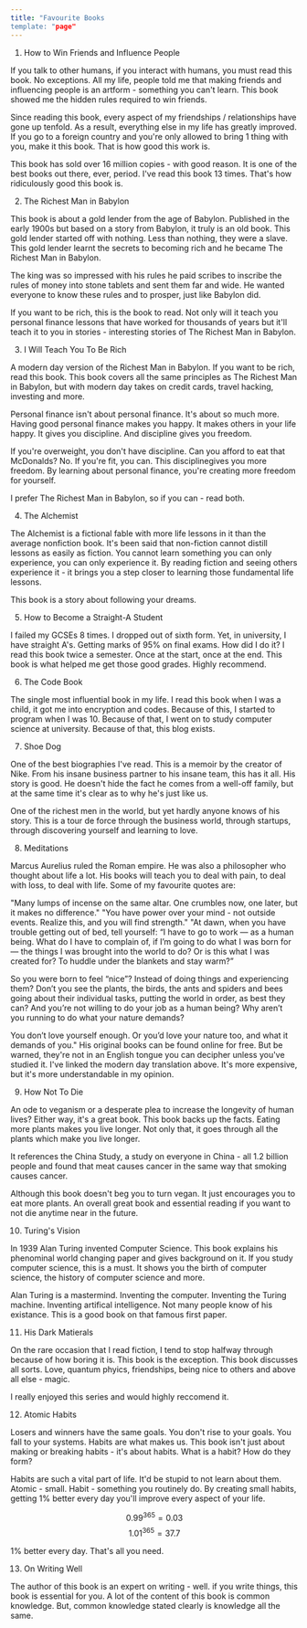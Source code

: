 ```yaml
---
title: "Favourite Books
template: "page"
---
```


1. How to Win Friends and Influence People

If you talk to other humans, if you interact with humans, you must read this book. No exceptions. All my life, people told me that making friends and influencing people is an artform - something you can't learn. This book showed me the hidden rules required to win friends.

Since reading this book, every aspect of my friendships / relationships have gone up tenfold. As a result, everything else in my life has greatly improved. If you go to a foreign country and you're only allowed to bring 1 thing with you, make it this book. That is how good this work is.

This book has sold over 16 million copies - with good reason. It is one of the best books out there, ever, period. I've read this book 13 times. That's how ridiculously good this book is.

2. The Richest Man in Babylon

This book is about a gold lender from the age of Babylon. Published in the early 1900s but based on a story from Babylon, it truly is an old book. This gold lender started off with nothing. Less than nothing, they were a slave. This gold lender learnt the secrets to becoming rich and he became The Richest Man in Babylon.

The king was so impressed with his rules he paid scribes to inscribe the rules of money into stone tablets and sent them far and wide. He wanted everyone to know these rules and to prosper, just like Babylon did.

If you want to be rich, this is the book to read. Not only will it teach you personal finance lessons that have worked for thousands of years but it'll teach it to you in stories - interesting stories of The Richest Man in Babylon.

3. I Will Teach You To Be Rich

A modern day version of the Richest Man in Babylon. If you want to be rich, read this book. This book covers all the same principles as The Richest Man in Babylon, but with modern day takes on credit cards, travel hacking, investing and more.

Personal finance isn't about personal finance. It's about so much more. Having good personal finance makes you happy. It makes others in your life happy. It gives you discipline. And discipline gives you freedom.

If you're overweight, you don't have discipline. Can you afford to eat that McDonalds? No. If you're fit, you can. This disciplinegives you more freedom. By learning about personal finance, you're creating more freedom for yourself.

I prefer The Richest Man in Babylon, so if you can - read both.

4. The Alchemist

The Alchemist is a fictional fable with more life lessons in it than the average nonfiction book. It's been said that non-fiction cannot distill lessons as easily as fiction. You cannot learn something you can only experience, you can only experience it. By reading fiction and seeing others experience it - it brings you a step closer to learning those fundamental life lessons.

This book is a story about following your dreams.

5. How to Become a Straight-A Student

I failed my GCSEs 8 times. I dropped out of sixth form. Yet, in university, I have straight A's. Getting marks of 95% on final exams. How did I do it? I read this book twice a semester. Once at the start, once at the end. This book is what helped me get those good grades. Highly recommend.

6. The Code Book

The single most influential book in my life. I read this book when I was a child, it got me into encryption and codes. Because of this, I started to program when I was 10. Because of that, I went on to study computer science at university. Because of that, this blog exists.

7. Shoe Dog

One of the best biographies I've read. This is a memoir by the creator of Nike. From his insane business partner to his insane team, this has it all. His story is good. He doesn't hide the fact he comes from a well-off family, but at the same time it's clear as to why he's just like us.

One of the richest men in the world, but yet hardly anyone knows of his story. This is a tour de force through the business world, through startups, through discovering yourself and learning to love.

8. Meditations

Marcus Aurelius ruled the Roman empire. He was also a philosopher who thought about life a lot. His books will teach you to deal with pain, to deal with loss, to deal with life. Some of my favourite quotes are:

"Many lumps of incense on the same altar. One crumbles now, one later, but it makes no difference."
"You have power over your mind - not outside events. Realize this, and you will find strength."
"At dawn, when you have trouble getting out of bed,  tell yourself: “I have to go to work — as a human being. What do I have  to complain of, if I’m going to do what I was born for — the things I  was brought into the world to do? Or is this what I was created for? To  huddle under the blankets and stay warm?”

So you were born to  feel “nice”? Instead of doing things and experiencing them? Don’t you  see the plants, the birds, the ants and spiders and bees going about  their individual tasks, putting the world in order, as best they can?  And you’re not willing to do your job as a human being? Why aren’t you  running to do what your nature demands?

You don’t love yourself enough. Or you’d love your nature too, and what it demands of you."
His original books can be found online for free. But be warned, they're not in an English tongue you can decipher unless you've studied it. I've linked the modern day translation above. It's more expensive, but it's more understandable in my opinion.

9. How Not To Die

An ode to veganism or a desperate plea to increase the longevity of human lives? Either way, it's a great book. This book backs up the facts. Eating more plants makes you live longer. Not only that, it goes through all the plants which make you live longer.

It references the China Study, a study on everyone in China - all 1.2 billion people and found that meat causes cancer in the same way that smoking causes cancer.

Although this book doesn't beg you to turn vegan. It just encourages you to eat more plants. An overall great book and essential reading if you want to not die anytime near in the future.

10. Turing's Vision

In 1939 Alan Turing invented Computer Science. This book explains his phenominal world changing paper and gives background on it. If you study computer science, this is a must. It shows you the birth of computer science, the history of computer science and more.

Alan Turing is a mastermind. Inventing the computer. Inventing the Turing machine. Inventing artifical intelligence. Not many people know of his existance. This is a good book on that famous first paper.

11. His Dark Matierals

On the rare occasion that I read fiction, I tend to stop halfway through because of how boring it is. This book is the exception. This book discusses all sorts. Love, quantum phyics, friendships, being nice to others and above all else - magic.

I really enjoyed this series and would highly reccomend it.

12. Atomic Habits

Losers and winners have the same goals. You don't rise to your goals. You fall to your systems.
Habits are what makes us. This book isn't just about making or breaking habits - it's about habits. What is a habit? How do they form?

Habits are such a vital part of life. It'd be stupid to not learn about them. Atomic - small. Habit - something you routinely do. By creating small habits, getting 1% better every day you'll improve every aspect of your life.

$$0.99^{365} = 0.03$$
$$1.01^{365} = 37.7$$

1% better every day. That's all you need.

13. On Writing Well

The author of this book is an expert on writing - well. if you write things, this book is essential for you. A lot of the content of this book is common knowledge. But, common knowledge stated clearly is knowledge all the same.